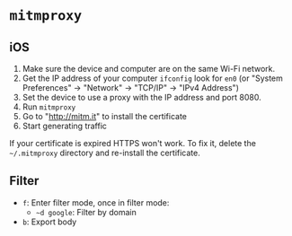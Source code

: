 # `mitmproxy`

## iOS

1. Make sure the device and computer are on the same Wi-Fi network.
2. Get the IP address of your computer `ifconfig` look for `en0` (or "System Preferences" -> "Network" -> "TCP/IP" -> "IPv4 Address")
3. Set the device to use a proxy with the IP address and port 8080.
4. Run `mitmproxy`
5. Go to "http://mitm.it" to install the certificate
6. Start generating traffic

If your certificate is expired HTTPS won't work. To fix it, delete the `~/.mitmproxy` directory and re-install the certificate.

## Filter

* `f`: Enter filter mode, once in filter mode:
	* `~d google`: Filter by domain
* `b`: Export body
